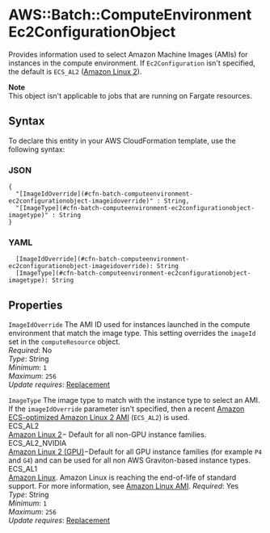 # AWS::Batch::ComputeEnvironment Ec2ConfigurationObject<a name="aws-properties-batch-computeenvironment-ec2configurationobject"></a>

Provides information used to select Amazon Machine Images \(AMIs\) for instances in the compute environment\. If `Ec2Configuration` isn't specified, the default is `ECS_AL2` \([Amazon Linux 2](https://docs.aws.amazon.com/AmazonECS/latest/developerguide/ecs-optimized_AMI.html#al2ami)\)\.

**Note**  
This object isn't applicable to jobs that are running on Fargate resources\.

## Syntax<a name="aws-properties-batch-computeenvironment-ec2configurationobject-syntax"></a>

To declare this entity in your AWS CloudFormation template, use the following syntax:

### JSON<a name="aws-properties-batch-computeenvironment-ec2configurationobject-syntax.json"></a>

```
{
  "[ImageIdOverride](#cfn-batch-computeenvironment-ec2configurationobject-imageidoverride)" : String,
  "[ImageType](#cfn-batch-computeenvironment-ec2configurationobject-imagetype)" : String
}
```

### YAML<a name="aws-properties-batch-computeenvironment-ec2configurationobject-syntax.yaml"></a>

```
  [ImageIdOverride](#cfn-batch-computeenvironment-ec2configurationobject-imageidoverride): String
  [ImageType](#cfn-batch-computeenvironment-ec2configurationobject-imagetype): String
```

## Properties<a name="aws-properties-batch-computeenvironment-ec2configurationobject-properties"></a>

`ImageIdOverride`  <a name="cfn-batch-computeenvironment-ec2configurationobject-imageidoverride"></a>
The AMI ID used for instances launched in the compute environment that match the image type\. This setting overrides the `imageId` set in the `computeResource` object\.  
*Required*: No  
*Type*: String  
*Minimum*: `1`  
*Maximum*: `256`  
*Update requires*: [Replacement](https://docs.aws.amazon.com/AWSCloudFormation/latest/UserGuide/using-cfn-updating-stacks-update-behaviors.html#update-replacement)

`ImageType`  <a name="cfn-batch-computeenvironment-ec2configurationobject-imagetype"></a>
The image type to match with the instance type to select an AMI\. If the `imageIdOverride` parameter isn't specified, then a recent [Amazon ECS\-optimized Amazon Linux 2 AMI](https://docs.aws.amazon.com/AmazonECS/latest/developerguide/ecs-optimized_AMI.html#al2ami) \(`ECS_AL2`\) is used\.    
ECS\_AL2  
 [Amazon Linux 2](https://docs.aws.amazon.com/AmazonECS/latest/developerguide/ecs-optimized_AMI.html#al2ami)− Default for all non\-GPU instance families\.  
ECS\_AL2\_NVIDIA  
 [Amazon Linux 2 \(GPU\)](https://docs.aws.amazon.com/AmazonECS/latest/developerguide/ecs-optimized_AMI.html#gpuami)−Default for all GPU instance families \(for example `P4` and `G4`\) and can be used for all non AWS Graviton\-based instance types\.  
ECS\_AL1  
 [Amazon Linux](https://docs.aws.amazon.com/AmazonECS/latest/developerguide/ecs-optimized_AMI.html#alami)\. Amazon Linux is reaching the end\-of\-life of standard support\. For more information, see [Amazon Linux AMI](http://aws.amazon.com/amazon-linux-ami/)\.
*Required*: Yes  
*Type*: String  
*Minimum*: `1`  
*Maximum*: `256`  
*Update requires*: [Replacement](https://docs.aws.amazon.com/AWSCloudFormation/latest/UserGuide/using-cfn-updating-stacks-update-behaviors.html#update-replacement)